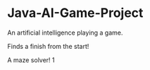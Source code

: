 # Java-AI-Game-Project
An artificial intelligence playing a game. 

Finds a finish from the start!

A maze solver!
1
